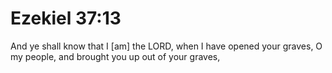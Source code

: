 # Ezekiel 37:13

And ye shall know that I [am] the LORD, when I have opened your graves, O my people, and brought you up out of your graves,